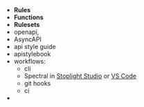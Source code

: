 - **Rules**
- **Functions**
- **Rulesets**
- openapi,
- AsyncAPI
- api style guide
- apistylebook
- workflows:
	- cli
	- Spectral in [Stoplight Studio](https://stoplight.io/studio/?utm_source=github&utm_medium=spectral&utm_campaign=docs) or [VS Code](https://github.com/stoplightio/vscode-spectral?utm_source=github&utm_medium=spectral&utm_campaign=docs)
	- git hooks
	- ci
-